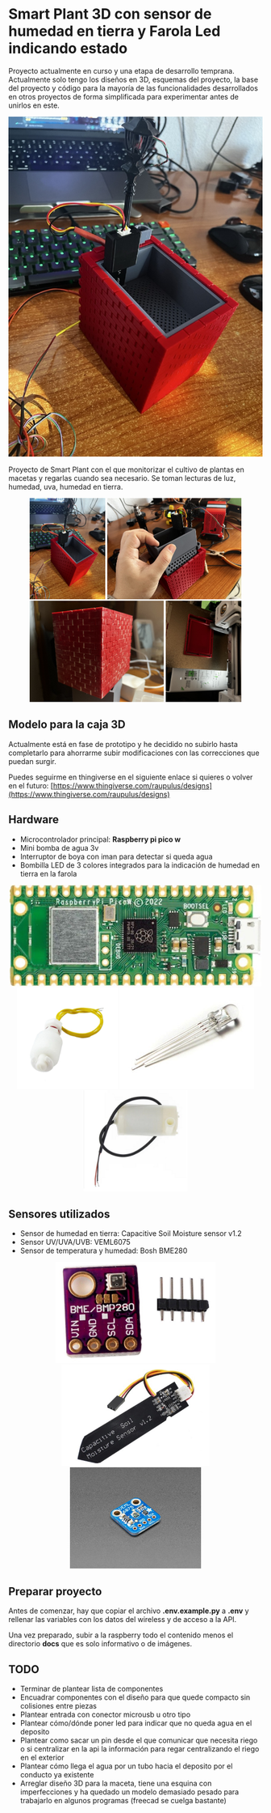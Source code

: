 # Smart Plant 3D con sensor de humedad en tierra y Farola Led indicando estado

Proyecto actualmente en curso y una etapa de desarrollo temprana.
Actualmente solo tengo los diseños en 3D, esquemas del proyecto, la base del proyecto y código para la mayoría de las funcionalidades desarrollados en otros proyectos de forma simplificada para experimentar antes de unirlos en este.

![Imagen del Proyecto](docs/images/1.jpeg "Imagen del Proyecto")

Proyecto de Smart Plant con el que monitorizar el cultivo de plantas en macetas y regarlas cuando sea necesario. Se toman lecturas de luz, humedad, uva, humedad en tierra.

<p align="center">
  <img src="docs/images/1.jpeg" alt="Imagen del Proyecto 1" height="200">
  <img src="docs/images/2.jpeg" alt="Imagen del Proyecto 2" height="200">
  <img src="docs/images/3.jpeg" alt="Imagen del Proyecto 3" height="200">
  <img src="docs/images/4.jpeg" alt="Imagen del Proyecto 4" height="200">
</p>

## Modelo para la caja 3D

Actualmente está en fase de prototipo y he decidido no subirlo hasta completarlo para ahorrarme
subir modificaciones con las correcciones que puedan surgir.

Puedes seguirme en thingiverse en el siguiente enlace si quieres o volver en el futuro:
[https://www.thingiverse.com/raupulus/designs](https://www.thingiverse.com/raupulus/designs)

## Hardware

- Microcontrolador principal: **Raspberry pi pico w**
- Mini bomba de agua 3v
- Interruptor de boya con iman para detectar si queda agua
- Bombilla LED de 3 colores integrados para la indicación de humedad en tierra en la farola

<p align="center">
  <img src="docs/images/hardware/rpi-pico-w.jpeg" alt="Raspberry pi pico W" height="200">
  <img src="docs/images/hardware/interruptor-boya.jpeg" alt="Sensor de agua con interruptor de boya" height="200">
  <img src="docs/images/hardware/led-3-colores.jpeg" alt="Led de 3 colores integrados" height="200">
  <img src="docs/images/hardware/mini-bomba-agua-3v.jpeg" alt="Mini Bomba de Agua" height="200">
</p>

## Sensores utilizados

- Sensor de humedad en tierra: Capacitive Soil Moisture sensor v1.2
- Sensor UV/UVA/UVB: VEML6075
- Sensor de temperatura y humedad: Bosh BME280

<p align="center">
  <img src="docs/images/sensors/sensor-bosh-bme280-temperatura-humedad-presion.jpeg" alt="Sensor Bosh BME280 para temperatura, humedad y presión" height="200">
  <img src="docs/images/sensors/sensor-soil-moisture.jpeg" alt="Sensor para humedad en tierra soil moisture v1.2" height="200">
  <img src="docs/images/sensors/sensor-uva-uvb-veml6075.jpeg" alt="Sensor VEML6075 para luz, uv, uva, uvb" height="200">
</p>

## Preparar proyecto

Antes de comenzar, hay que copiar el archivo **.env.example.py** a **.env** y rellenar las variables con los datos del wireless y de acceso a la API.

Una vez preparado, subir a la raspberry todo el contenido menos el directorio **docs** que es solo informativo o de imágenes.

## TODO

- Terminar de plantear lista de componentes
- Encuadrar componentes con el diseño para que quede compacto sin colisiones entre piezas
- Plantear entrada con conector microusb u otro tipo
- Plantear cómo/dónde poner led para indicar que no queda agua en el deposito
- Plantear como sacar un pin desde el que comunicar que necesita riego o si centralizar en la api la información para regar centralizando el riego en el exterior
- Plantear cómo llega el agua por un tubo hacia el deposito por el conducto ya existente
- Arreglar diseño 3D para la maceta, tiene una esquina con imperfecciones y ha quedado un modelo demasiado pesado para trabajarlo en algunos programas (freecad se cuelga bastante)
